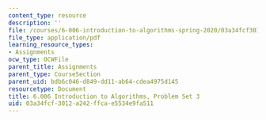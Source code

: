 ```yaml
---
content_type: resource
description: ''
file: /courses/6-006-introduction-to-algorithms-spring-2020/03a34fcf3012a242ffcae5534e9fa511_MIT6_006S20_ps3-questions.pdf
file_type: application/pdf
learning_resource_types:
- Assignments
ocw_type: OCWFile
parent_title: Assignments
parent_type: CourseSection
parent_uid: bdb6c046-d849-dd11-ab64-cdea4975d145
resourcetype: Document
title: 6.006 Introduction to Algorithms, Problem Set 3
uid: 03a34fcf-3012-a242-ffca-e5534e9fa511
---
```

